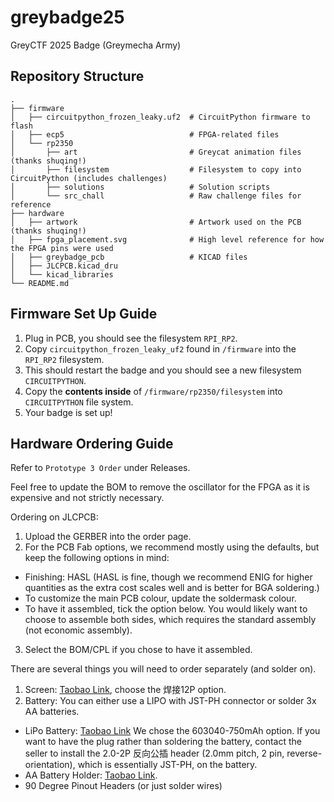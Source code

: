 # greybadge25
GreyCTF 2025 Badge (Greymecha Army)

## Repository Structure
```
.
├── firmware
│   ├── circuitpython_frozen_leaky.uf2  # CircuitPython firmware to flash
│   ├── ecp5                            # FPGA-related files                   
│   └── rp2350
│       ├── art                         # Greycat animation files (thanks shuqing!)
│       ├── filesystem                  # Filesystem to copy into CircuitPython (includes challenges)
│       ├── solutions                   # Solution scripts
│       └── src_chall                   # Raw challenge files for reference
├── hardware
│   ├── artwork                         # Artwork used on the PCB (thanks shuqing!)
│   ├── fpga_placement.svg              # High level reference for how the FPGA pins were used
│   ├── greybadge_pcb                   # KICAD files
│   ├── JLCPCB.kicad_dru
│   └── kicad_libraries
└── README.md
```

## Firmware Set Up Guide
1. Plug in PCB, you should see the filesystem `RPI_RP2`.
2. Copy `circuitpython_frozen_leaky_uf2` found in `/firmware` into the `RPI_RP2` filesystem.
3. This should restart the badge and you should see a new filesystem `CIRCUITPYTHON`.
4. Copy the **contents inside** of `/firmware/rp2350/filesystem` into `CIRCUITPYTHON` file system.
5. Your badge is set up!

## Hardware Ordering Guide
Refer to `Prototype 3 Order` under Releases.

Feel free to update the BOM to remove the oscillator for the FPGA as it is expensive and not strictly necessary.

Ordering on JLCPCB:
1. Upload the GERBER into the order page.
2. For the PCB Fab options, we recommend mostly using the defaults, but keep the following options in mind:
  - Finishing: HASL (HASL is fine, though we recommend ENIG for higher quantities as the extra cost scales well and is better for BGA soldering.)
  - To customize the main PCB colour, update the soldermask colour.
  - To have it assembled, tick the option below. You would likely want to choose to assemble both sides, which requires the standard assembly (not economic assembly).
3. Select the BOM/CPL if you chose to have it assembled.

There are several things you will need to order separately (and solder on).
1. Screen: [Taobao Link](https://item.taobao.com/item.htm?id=784228754299), choose the 焊接12P option.
2. Battery: You can either use a LIPO with JST-PH connector or solder 3x AA batteries.
  - LiPo Battery: [Taobao Link](https://item.taobao.com/item.htm?id=695205775685) We chose the 603040-750mAh option. If you want to have the plug rather than soldering the battery, contact the seller to install the 2.0-2P 反向公插 header (2.0mm pitch, 2 pin, reverse-orientation), which is essentially JST-PH, on the battery.
  - AA Battery Holder: [Taobao Link](https://detail.tmall.com/item.htm?id=533054527075).
  - 90 Degree Pinout Headers (or just solder wires)
